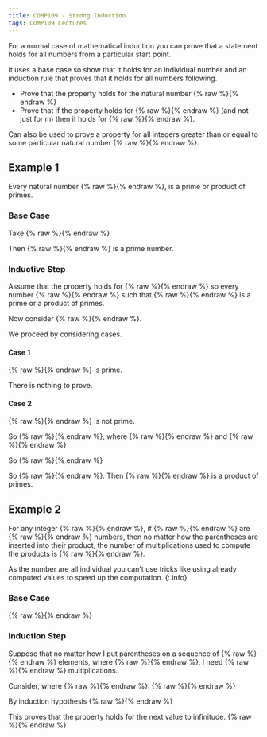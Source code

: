 ```yaml
---
title: COMP109 - Strong Induction
tags: COMP109 Lectures
---
```

For a normal case of mathematical induction you can prove that a statement holds for all numbers from a particular start point. 

It uses a base case so show that it holds for an individual number and an induction rule that proves that it holds for all numbers following.

* Prove that the property holds for the natural number {% raw %}<![CDATA[\(n=0\)]]>{% endraw %}
* Prove that if the property holds for {% raw %}<![CDATA[\(n=0,1,\ldots,m\)]]>{% endraw %} (and not just for m) then it holds for {% raw %}<![CDATA[\(n=m+1\)]]>{% endraw %}.

Can also be used to prove a property for all integers greater than or equal to some particular natural number {% raw %}<![CDATA[\(b\)]]>{% endraw %}.

## Example 1
Every natural number {% raw %}<![CDATA[\(n \geq 2\)]]>{% endraw %}, is a prime or product of primes.

### Base Case
Take {% raw %}<![CDATA[\(n=2\)]]>{% endraw %}

Then {% raw %}<![CDATA[\(n\)]]>{% endraw %} is a prime number.

### Inductive Step
Assume that the property holds for {% raw %}<![CDATA[\(n=m\)]]>{% endraw %} so every number {% raw %}<![CDATA[\(i\)]]>{% endraw %} such that {% raw %}<![CDATA[\(2\leq i\leq m\)]]>{% endraw %} is a prime or a product of primes. 

Now consider {% raw %}<![CDATA[\(n=m+1\)]]>{% endraw %}.

We proceed by considering cases.

#### Case 1
{% raw %}<![CDATA[\(m+1\)]]>{% endraw %} is prime.

There is nothing to prove.

#### Case 2
{% raw %}<![CDATA[\(m+1\)]]>{% endraw %} is not prime.

So {% raw %}<![CDATA[\(m+1=k\times l\)]]>{% endraw %}, where {% raw %}<![CDATA[\(k\neq1,\ k\neq m+1\)]]>{% endraw %} and {% raw %}<![CDATA[\(l\neq 1,\ l\neq\ m+1\)]]>{% endraw %}

So {% raw %}<![CDATA[\(k\geq2,\ l\geq2,\ k\leq m,\ l \leq m\)]]>{% endraw %}

So {% raw %}<![CDATA[\(k=P_1\ldots P_n,\ l=Q_1\ldots Q_m\)]]>{% endraw %}. Then {% raw %}<![CDATA[\(k\times l\)]]>{% endraw %} is a product of primes.

## Example 2
For any integer {% raw %}<![CDATA[\(n\geq1\)]]>{% endraw %}, if {% raw %}<![CDATA[\(x_1,x_2,\ldots,x_n\)]]>{% endraw %} are {% raw %}<![CDATA[\(n\)]]>{% endraw %} numbers, then no matter how the parentheses are inserted into their product, the number of multiplications used to compute the products is {% raw %}<![CDATA[\(n-1\)]]>{% endraw %}.

As the number are all individual you can't use tricks like using already computed values to speed up the computation.
{:.info}

### Base Case
{% raw %}<![CDATA[\[
X_1 \text{ for } n=1,\ n-1=0
\]]]>{% endraw %}

### Induction Step
Suppose that no matter how I put parentheses on a sequence of {% raw %}<![CDATA[\(i\)]]>{% endraw %} elements, where {% raw %}<![CDATA[\(1\leq i\leq m\)]]>{% endraw %}, I need {% raw %}<![CDATA[\(m-1\)]]>{% endraw %} multiplications. 

Consider, where {% raw %}<![CDATA[\(1\leq l \leq m\)]]>{% endraw %}:
{% raw %}<![CDATA[\[
\underbrace{\underbrace{(x_1\times\ldots)}_{l}\times\underbrace{(\ldots\times x_{m+1})}_{m+1-l}}_{m+1}
\]]]>{% endraw %}

By induction hypothesis
{% raw %}<![CDATA[\[\require{cancel}\cancel{l}-1+m+1-\cancel{l}-\cancel{1}+\cancel{1}=(m+1)-1\]]]>{% endraw %}

This proves that the property holds for the next value to infinitude. {% raw %}<![CDATA[\(\square\)]]>{% endraw %}
